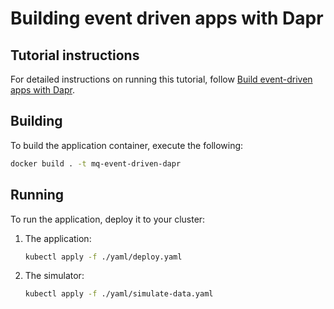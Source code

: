 # Building event driven apps with Dapr

## Tutorial instructions

For detailed instructions on running this tutorial, follow [Build event-driven apps with Dapr](https://learn.microsoft.com/azure/iot-operations/tutorials/tutorial-event-driven-with-dapr/).

## Building

To build the application container, execute the following:

```bash
docker build . -t mq-event-driven-dapr
```

## Running

To run the application, deploy it to your cluster:

1. The application:

    ```bash
    kubectl apply -f ./yaml/deploy.yaml
    ```

1. The simulator:

    ```bash
    kubectl apply -f ./yaml/simulate-data.yaml
    ```
